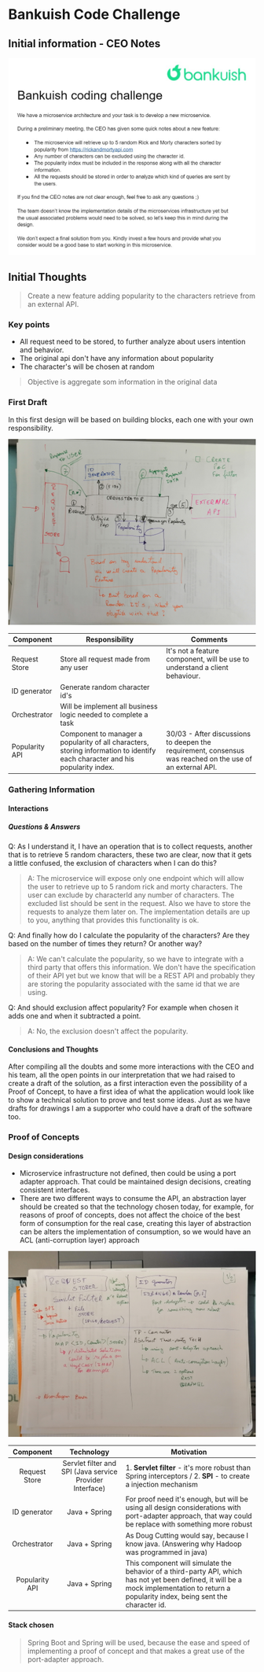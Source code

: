 # Bankuish Code Challenge

## Initial information - CEO Notes
![Challenge](doc/images/CHALLENGE.png)

## Initial Thoughts
>  Create a new feature adding popularity to the characters retrieve from an external API.

### Key points
* All request need to be stored, to further analyze about users intention and behavior.
* The original api don't have any information about popularity
* The character's will be chosen at random

> Objective is aggregate som information in the original data 

### First Draft
In this first design will be based on building blocks, each one with your own responsibility.

![Draft](doc/images/draft_v1.jpg)

| Component | Responsibility | Comments |
| ----------- | ----------- | ----------- |
| Request Store |  Store all request made from any user | It's not a feature component, will be use to understand a client behaviour. |
| ID generator | Generate random character id's |  |
| Orchestrator | Will be implement all business logic needed to complete a task |  |
| Popularity API | Component to manager a popularity of all characters, storing information to identify each character and his popularity index.  | 30/03 - After discussions to deepen the requirement, consensus was reached on the use of an external API.  |

### Gathering Information

#### Interactions

##### Questions & Answers

Q: As I understand it, I have an operation that is to collect requests, another that is to retrieve 5 random characters, these two are clear, now that it gets a little confused, the exclusion of characters when I can do this?
> A: The microservice will expose only one endpoint which will allow the user to retrieve up to 5 random rick and morty characters. The user can exclude by characterId any number of characters. The excluded list should be sent in the request.
Also we have to store the requests to analyze them later on. The implementation details are up to you, anything that provides this functionality is ok.

Q: And finally how do I calculate the popularity of the characters? Are they based on the number of times they return? Or another way?
> A: We can't calculate the popularity, so we have to integrate with a third party that offers this information. We don't have the specification of their API yet but we know that will be a REST API and probably they are storing the popularity associated with the same id that we are using.

Q: And should exclusion affect popularity? For example when chosen it adds one and when it subtracted a point.
> A: No, the exclusion doesn't affect the popularity.

#### Conclusions and Thoughts
After compiling all the doubts and some more interactions with the CEO and his team, all the open points in our interpretation that we had raised to create a draft of the solution, as a first interaction even the possibility of a Proof of Concept, to have a first idea of what the application would look like to show a technical solution to prove and test some ideas. Just as we have drafts for drawings I am a supporter who could have a draft of the software too.

### Proof of Concepts

#### Design considerations

* Microservice infrastructure not defined, then could be using a port adapter approach. That could be maintained design decisions, creating consistent interfaces.
* There are two different ways to consume the API, an abstraction layer should be created so that the technology chosen today, for example, for reasons of proof of concepts, does not affect the choice of the best form of consumption for the real case, creating this layer of abstraction can be alters the implementation of consumption, so we would have an ACL (anti-corruption layer) approach

![Components](doc/images/components_v1.jpg)

| Component | Technology | Motivation | 
| :-----------: | :-----------: | ----------- |
| Request Store      | Servlet filter and SPI (Java service Provider Interface) |  1. **Servlet filter** - it's more robust than Spring interceptors / 2. **SPI** - to create a injection mechanism |
| ID generator       | Java + Spring | For proof need it's enough, but will be using all design considerations with port-adapter approach,  that way could be replace with something more robust |
| Orchestrator       | Java + Spring | As Doug Cutting would say, because I know java. (Answering why Hadoop was programmed in java) |
| Popularity API | Java + Spring | This component will simulate the behavior of a third-party API, which has not yet been defined, it will be a mock implementation to return a popularity index, being sent the character id.|

#### Stack chosen 
> Spring Boot and Spring will be used, because the ease and speed of implementing a proof of concept and that makes a great use of the port-adapter approach.


